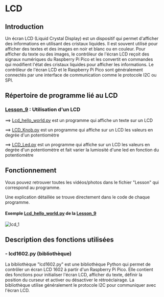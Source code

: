 # LCD

## Introduction

Un écran LCD (Liquid Crystal Display) est un dispositif qui permet d'afficher des informations en utilisant des cristaux liquides. Il est souvent utilisé pour afficher des textes et des images en noir et blanc ou en couleur. Pour afficher du texte ou des images, le contrôleur de l'écran LCD reçoit des signaux numériques du Raspberry Pi Pico et les convertit en commandes qui modifient l'état des cristaux liquides pour afficher les informations. Le contrôleur de l'écran LCD et le Raspberry Pi Pico sont généralement connectés par une interface de communication comme le protocole I2C ou SPI.

## Répertoire de programme lié au LCD

### [Lesson_9](Lesson_9) : Utilisation d'un LCD

  ==> [Lcd_hello_world.py](Lesson_9/Lcd_hello_world.py) est un programme qui affiche un texte sur un LCD
  
  ==> [LCD_Knob.py](Lesson_9/LCD_Knob.py) est un programme qui affiche sur un LCD les valeurs en degrée d'un potentiomètre

  ==> [LCD_Led.py](Lesson_9/LCD_Led.py) est un programme qui affiche sur un LCD les valeurs en degrée d'un potentiomètre et fait varier la lumiosité d'une led en fonction du potentiomètre
  
  
## Fonctionnement

Vous pouvez retrouver toutes les vidéos/photos dans le fichier "Lesson" qui correspond au programme.

Une explication détaillée se trouve directement dans le code de chaque programme.

#### Exemple [Lcd_hello_world.py](Lesson_9/Lcd_hello_world.py) de la [Lesson_9](Lesson_9)

![lcd_1](https://user-images.githubusercontent.com/125505805/226180941-e9bb745e-bd30-4fc7-96b8-547d32b82715.gif)


## Description des fonctions utilisées

### - lcd1602.py (bibliothèque)

La bibliothèque "lcd1602.py" est une bibliothèque Python qui permet de contrôler un écran LCD 1602 à partir d'un Raspberry Pi Pico. Elle contient des fonctions pour initialiser l'écran LCD, afficher du texte, définir la position du curseur et activer ou désactiver le rétroéclairage. La bibliothèque utilise généralement le protocole I2C pour communiquer avec l'écran LCD.




